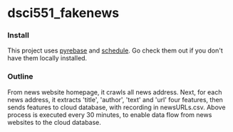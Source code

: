 # dsci551_fakenews

### Install
This project uses [pyrebase](https://github.com/nhorvath/Pyrebase4) and [schedule](https://schedule.readthedocs.io/en/stable/). Go check them out if you don't have them locally installed.

### Outline
From news website homepage, it crawls all news address. Next, for each news address, it extracts 'title', 'author', 'text' and 'url' four features, then sends features to cloud database, with recording in newsURLs.csv. Above process is executed every 30 minutes, to enable data flow from news websites to the cloud database.
